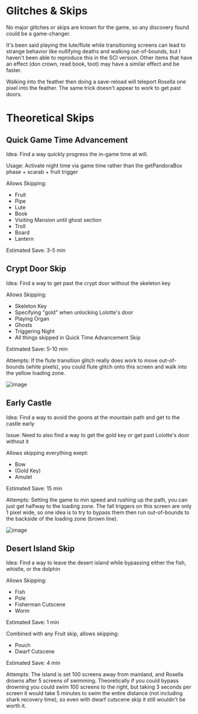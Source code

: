 # Glitches & Skips
No major glitches or skips are known for the game, so any discovery found could be a game-changer. 

It's been said playing the lute/flute while transitioning screens can lead to strange behavior like nullifying deaths and walking out-of-bounds, but I haven't been able to reproduce this in the SCI version. Other items that have an effect (don crown, read book, toot) may have a similar effect and be faster.

Walking into the feather then doing a save-reload will teleport Rosella one pixel into the feather. The same trick doesn't appear to work to get past doors.


# Theoretical Skips
## Quick Game Time Advancement
Idea: Find a way quickly progress the in-game time at will.

Usage: Activate night time via game time rather than the getPandoraBox phase + scarab + fruit trigger

Allows Skipping:
- Fruit
- Pipe
- Lute
- Book
- Visiting Mansion until ghost section
- Troll
- Board
- Lantern

Estimated Save: 3-5 min


## Crypt Door Skip
Idea: Find a way to get past the crypt door without the skeleton key

Allows Skipping:
- Skeleton Key
- Specifying "gold" when unlocking Lolotte's door
- Playing Organ
- Ghosts
- Triggering Night
- All things skipped in Quick Time Advancement Skip

Estimated Save: 5-10 min

Attempts: If the flute transition glitch really does work to move out-of-bounds (white pixels), you could flute glitch onto this screen and walk into the yellow loading zone.

![image](https://user-images.githubusercontent.com/104397629/169710195-dc5c53e9-7b54-43dc-a2c2-94d35325b69c.png)


## Early Castle
Idea: Find a way to avoid the goons at the mountain path and get to the castle early

Issue: Need to also find a way to get the gold key or get past Lolotte's door without it

Allows skipping everything exept:
- Bow
- (Gold Key)
- Amulet

Estimated Save: 15 min

Attempts: Setting the game to min speed and rushing up the path, you can just get halfway to the loading zone. The fall triggers on this screen are only 1 pixel wide, so one idea is to try to bypass them then run out-of-bounds to the backside of the loading zone (brown line).

![image](https://user-images.githubusercontent.com/104397629/169710346-5a5e61d6-03c9-4ecb-9240-61d2301e3dc3.png)


## Desert Island Skip
Idea: Find a way to leave the desert island while bypassing either the fish, whistle, or the dolphin

Allows Skipping:
- Fish
- Pole
- Fisherman Cutscene
- Worm

Estimated Save: 1 min

Combined with any Fruit skip, allows skipping:
- Pouch
- Dwarf Cutscene

Estimated Save: 4 min

Attempts: The island is set 100 screens away from mainland, and Rosella drowns after 5 screens of swimming. Theoretically if you could bypass drowning you could swim 100 screens to the right, but taking 3 seconds per screen it would take 5 minutes to swim the entire distance (not including shark recovery time), so even with dwarf cutscene skip it still wouldn't be worth it.
